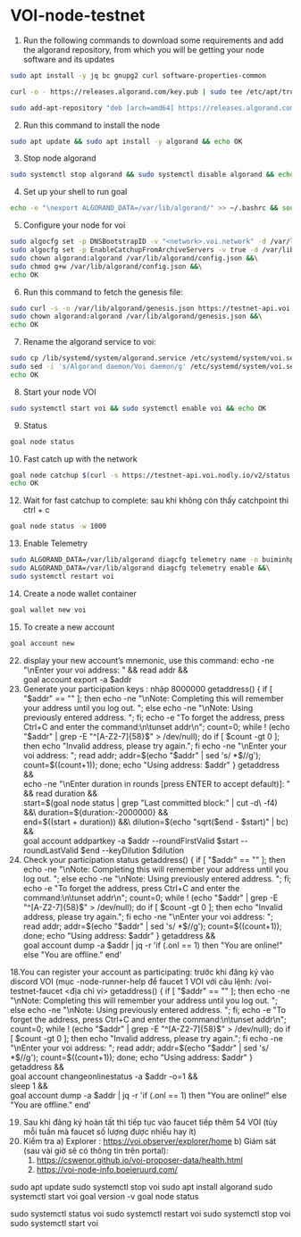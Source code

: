 # VOI-node-testnet

1. Run the following commands to download some requirements and add the algorand repository, from which you will be getting your node software and its updates
```Bash
sudo apt install -y jq bc gnupg2 curl software-properties-common
```
```Bash
curl -o - https://releases.algorand.com/key.pub | sudo tee /etc/apt/trusted.gpg.d/algorand.asc
```
```Bash
sudo add-apt-repository "deb [arch=amd64] https://releases.algorand.com/deb/ stable main"
```
2. Run this command to install the node
```Bash
sudo apt update && sudo apt install -y algorand && echo OK
```
3. Stop node algorand
```Bash
sudo systemctl stop algorand && sudo systemctl disable algorand && echo OK
```
4. Set up your shell to run goal
```Bash
echo -e "\nexport ALGORAND_DATA=/var/lib/algorand/" >> ~/.bashrc && source ~/.bashrc && echo OK
```
5. Configure your node for voi
```Bash
sudo algocfg set -p DNSBootstrapID -v "<network>.voi.network" -d /var/lib/algorand/ &&\
sudo algocfg set -p EnableCatchupFromArchiveServers -v true -d /var/lib/algorand/ &&\
sudo chown algorand:algorand /var/lib/algorand/config.json &&\
sudo chmod g+w /var/lib/algorand/config.json &&\
echo OK
```
6. Run this command to fetch the genesis file:
```Bash
sudo curl -s -o /var/lib/algorand/genesis.json https://testnet-api.voi.nodly.io/genesis &&\
sudo chown algorand:algorand /var/lib/algorand/genesis.json &&\
echo OK
```
7. Rename the algorand service to voi:
```Bash
sudo cp /lib/systemd/system/algorand.service /etc/systemd/system/voi.service &&\
sudo sed -i 's/Algorand daemon/Voi daemon/g' /etc/systemd/system/voi.service &&\
echo OK
```
8. Start your node VOI
```Bash
sudo systemctl start voi && sudo systemctl enable voi && echo OK
```
9. Status
```Bash
goal node status
```
10. Fast catch up with the network
```Bash
goal node catchup $(curl -s https://testnet-api.voi.nodly.io/v2/status|jq -r '.["last-catchpoint"]') &&\
echo OK
```
12. Wait for fast catchup to complete: sau khi không còn thấy catchpoint thì ctrl + c
```Bash
goal node status -w 1000
```
13. Enable Telemetry
```Bash
sudo ALGORAND_DATA=/var/lib/algorand diagcfg telemetry name -n buiminhphat   <<<<YOUR-NAME>
sudo ALGORAND_DATA=/var/lib/algorand diagcfg telemetry enable &&\
sudo systemctl restart voi
```
14. Create a node wallet container
```Bash
goal wallet new voi
```
15. To create a new account
```Bash
goal account new
```

22. display your new account’s mnemonic, use this command:
echo -ne "\nEnter your voi address: " && read addr &&\
goal account export -a $addr
23. Generate your participation keys : nhập 8000000
getaddress() {
  if [ "$addr" == "" ]; then echo -ne "\nNote: Completing this will remember your address until you log out. "; else echo -ne "\nNote: Using previously entered address. "; fi; echo -e "To forget the address, press Ctrl+C and enter the command:\n\tunset addr\n";
  count=0; while ! (echo "$addr" | grep -E "^[A-Z2-7]{58}$" > /dev/null); do
    if [ $count -gt 0 ]; then echo "Invalid address, please try again."; fi
    echo -ne "\nEnter your voi address: "; read addr;
    addr=$(echo "$addr" | sed 's/ *$//g'); count=$((count+1));
  done; echo "Using address: $addr"
}
getaddress &&\
echo -ne "\nEnter duration in rounds [press ENTER to accept default)]: " && read duration &&\
start=$(goal node status | grep "Last committed block:" | cut -d\  -f4) &&\
duration=${duration:-2000000} &&\
end=$((start + duration)) &&\
dilution=$(echo "sqrt($end - $start)" | bc) &&\
goal account addpartkey -a $addr --roundFirstValid $start --roundLastValid $end --keyDilution $dilution
24. Check your participation status
getaddress() {
  if [ "$addr" == "" ]; then echo -ne "\nNote: Completing this will remember your address until you log out. "; else echo -ne "\nNote: Using previously entered address. "; fi; echo -e "To forget the address, press Ctrl+C and enter the command:\n\tunset addr\n";
  count=0; while ! (echo "$addr" | grep -E "^[A-Z2-7]{58}$" > /dev/null); do
    if [ $count -gt 0 ]; then echo "Invalid address, please try again."; fi
    echo -ne "\nEnter your voi address: "; read addr;
    addr=$(echo "$addr" | sed 's/ *$//g'); count=$((count+1));
  done; echo "Using address: $addr"
}
getaddress &&\
goal account dump -a $addr | jq -r 'if (.onl == 1) then "You are online!" else "You are offline." end'

18.You can register your account as participating: trước khi đăng ký vào discord VOI (mục -node-runner-help để faucet 1 VOI với câu lệnh: /voi-testnet-faucet <địa chỉ ví>
getaddress() {
  if [ "$addr" == "" ]; then echo -ne "\nNote: Completing this will remember your address until you log out. "; else echo -ne "\nNote: Using previously entered address. "; fi; echo -e "To forget the address, press Ctrl+C and enter the command:\n\tunset addr\n";
  count=0; while ! (echo "$addr" | grep -E "^[A-Z2-7]{58}$" > /dev/null); do
    if [ $count -gt 0 ]; then echo "Invalid address, please try again."; fi
    echo -ne "\nEnter your voi address: "; read addr;
    addr=$(echo "$addr" | sed 's/ *$//g'); count=$((count+1));
  done; echo "Using address: $addr"
}
getaddress &&\
goal account changeonlinestatus -a $addr -o=1 &&\
sleep 1 &&\
goal account dump -a $addr | jq -r 'if (.onl == 1) then "You are online!" else "You are offline." end'

19. Sau khi đăng ký hoàn tất thì tiếp tục vào faucet tiếp thêm 54 VOI (tùy mỗi tuần mà faucet số lượng được nhiều hay ít)
20. Kiểm tra 
 a) Explorer : https://voi.observer/explorer/home
 b) Giám sát (sau vài giờ sẽ có thông tin trên portal): 
     1. https://cswenor.github.io/voi-proposer-data/health.html
      2. https://voi-node-info.boeieruurd.com/

sudo apt update
sudo systemctl stop voi
sudo apt install algorand
sudo systemctl start voi
goal version -v
goal node status

sudo systemctl status voi
sudo systemctl restart voi
sudo systemctl stop voi
sudo systemctl start voi

